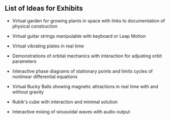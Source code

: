 ## List of Ideas for Exhibits

* Virtual garden for growing plants in space with links to documentation of physical construction

* Virtual guitar strings manipulable with keyboard or Leap Motion

* Virtual vibrating plates in real time

* Demonstrations of orbital mechanics with interaction for adjusting orbit parameters

* Interactive phase diagrams of stationary points and limits cycles of nonlinear differential equations

* Virtual Bucky Balls showing magnetic attractions in real time with and without gravity

* Rubik's cube with interaction and minimal solution

* Interactive mixing of sinusoidal waves with audio output
